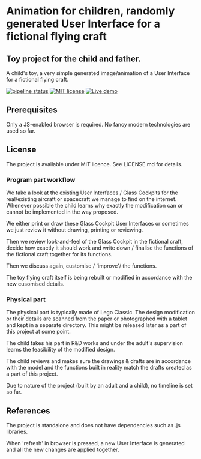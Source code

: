 # Animation for children, randomly generated User Interface for a fictional flying craft

## Toy project for the child and father.

A child's toy, a very simple generated image/animation of a User Interface for a fictional flying craft.

[![pipeline status](https://gitlab.com/nnaumenko/craft_ui/badges/master/pipeline.svg)](https://gitlab.com/nnaumenko/craft_ui/-/commits/master)
[![MIT license](https://img.shields.io/github/license/nnaumenko/craft_ui)](LICENSE.md)
[![Live demo](https://img.shields.io/badge/live-demo-blue)](https://nnaumenko.gitlab.io/craft_ui/index.html)

## Prerequisites

Only a JS-enabled browser is required. No fancy modern technologies are used so far.

## License

The project is available under MIT licence. See LICENSE.md for details.

### Program part workflow

We take a look at the existing User Interfaces / Glass Cockpits for the real/existing aircraft or spacecraft we manage to find on the internet. Whenever possible the child learns why exactly the modification can or cannot be implemented in the way proposed. 

We either print or draw these Glass Cockpit User Interfaces or sometimes we just review it without drawing, printing or reviewing.

Then we review look-and-feel of the Glass Cockpit in the fictional craft, decide how exactly it should work and write down / finalise the functions of the fictional craft together for its functions.

Then we discuss again, customise / 'improve'/ the functions.

The toy flying craft itself is being rebuilt or modified in accordance with the new cusomised details. 

### Physical part

The physical part is typically made of Lego Classic. The design modification or their details are scanned from the paper or photographed with a tablet and kept in a separate directory. This might be released later as a part of this project at some point.

The child takes his part in R&D works and under the adult's supervision learns the feasibility of the modified design.

The child reviews and makes sure the drawings & drafts are in accordance with the model and the functions built in reality match the drafts created as a part of this project.

Due to nature of the project (built by an adult and a child), no timeline is set so far.

## References

The project is standalone and does not have dependencies such as .js libraries.

When 'refresh' in browser is pressed, a new User Interface is generated and all the new changes are applied together.
